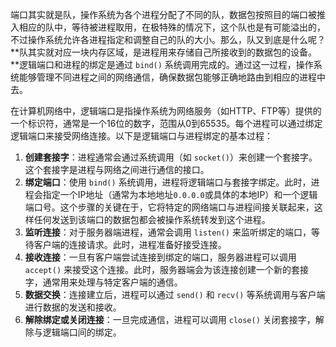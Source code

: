 端口其实就是队，操作系统为各个进程分配了不同的队，数据包按照目的端口被推入相应的队中，等待被进程取用，在极特殊的情况下，这个队也是有可能溢出的，不过操作系统允许各进程指定和调整自己的队的大小。那么，队又到底是什么呢？**队其实就对应一块内存区域，是进程用来存储自己所接收到的数据包的设备。**逻辑端口和进程的绑定是通过 `bind()` 系统调用完成的。通过这一过程，操作系统能够管理不同进程之间的网络通信，确保数据包能够正确地路由到相应的进程中去。

在计算机网络中，逻辑端口是指操作系统为网络服务（如HTTP、FTP等）提供的一个标识符，通常是一个16位的数字，范围从0到65535。每个进程可以通过绑定逻辑端口来接受网络连接。以下是逻辑端口与进程绑定的基本过程：

1. **创建套接字**：进程通常会通过系统调用（如 `socket()`）来创建一个套接字。这个套接字是进程与网络之间进行通信的接口。
2. **绑定端口**：使用 `bind()` 系统调用，进程将逻辑端口与套接字绑定。此时，进程会指定一个IP地址（通常为本地地址`0.0.0.0`或具体的本地IP）和一个逻辑端口号。这个步骤的关键在于，它将特定的网络端口与进程间接关联起来，这样任何发送到该端口的数据包都会被操作系统转发到这个进程。
3. **监听连接**：对于服务器端进程，通常会调用 `listen()` 来监听绑定的端口，等待客户端的连接请求。此时，进程准备好接受连接。
4. **接收连接**：一旦有客户端尝试连接到绑定的端口，服务器进程可以调用 `accept()` 来接受这个连接。此时，服务器端会为该连接创建一个新的套接字，通常用来处理与特定客户端的通信。
5. **数据交换**：连接建立后，进程可以通过 `send()` 和 `recv()` 等系统调用与客户端进行数据的发送和接收。
6. **解除绑定或关闭连接**：一旦完成通信，进程可以调用 `close()` 关闭套接字，解除与逻辑端口间的绑定。